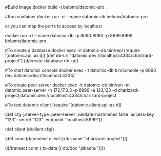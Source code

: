 #Build image
docker build -t belomx/datomic-pro .

#Run container
docker run -d --name datomic-db belomx/datomic-pro 

or you can map the ports to access by localhost

docker run -d --name datomic-db -p 8090:8090 -p 8999:8999 belomx/datomic-pro

#To create a database
docker exec -it datomic-db bin/repl
(require '[datomic.api :as d])
(def db-uri "datomic:dev://localhost:4334/charizard-project")
(d/create-database db-uri)

#To start datomic console
docker exec -it datomic-db bin/console -p 8090 dev datomic:dev://localhost:4334/

#To create peer server
docker exec -it datomic-db bin/run -m datomic.peer-server -h 172.17.0.3 -p 8999 -a 123,123 -d charizard-project,datomic:dev://localhost:4334/charizard-project

#To test datomic client
(require '[datomic.client.api :as d])

(def cfg {:server-type :peer-server
                 :validate-hostnames false
                 :access-key "123"
                 :secret "123"
                 :endpoint "localhost:8999"})
				 
(def client (d/client cfg))

(def conn (d/connect client {:db-name "charizard-project"}))

(d/transact conn {:tx-data [{:db/doc "pikachu"}]})
